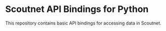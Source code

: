 # Scoutnet API Bindings for Python

This repository contains basic API bindings for accessing data in Scoutnet.
